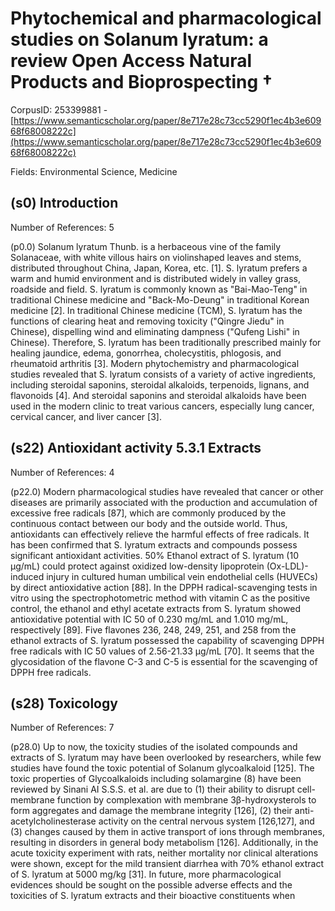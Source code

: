 # Phytochemical and pharmacological studies on Solanum lyratum: a review Open Access Natural Products and Bioprospecting †

CorpusID: 253399881 - [https://www.semanticscholar.org/paper/8e717e28c73cc5290f1ec4b3e60968f68008222c](https://www.semanticscholar.org/paper/8e717e28c73cc5290f1ec4b3e60968f68008222c)

Fields: Environmental Science, Medicine

## (s0) Introduction
Number of References: 5

(p0.0) Solanum lyratum Thunb. is a herbaceous vine of the family Solanaceae, with white villous hairs on violinshaped leaves and stems, distributed throughout China, Japan, Korea, etc. [1]. S. lyratum prefers a warm and humid environment and is distributed widely in valley grass, roadside and field. S. lyratum is commonly known as "Bai-Mao-Teng" in traditional Chinese medicine and "Back-Mo-Deung" in traditional Korean medicine [2]. In traditional Chinese medicine (TCM), S. lyratum has the functions of clearing heat and removing toxicity ("Qingre Jiedu" in Chinese), dispelling wind and eliminating dampness ("Qufeng Lishi" in Chinese). Therefore, S. lyratum has been traditionally prescribed mainly for healing jaundice, edema, gonorrhea, cholecystitis, phlogosis, and rheumatoid arthritis [3]. Modern phytochemistry and pharmacological studies revealed that S. lyratum consists of a variety of active ingredients, including steroidal saponins, steroidal alkaloids, terpenoids, lignans, and flavonoids [4]. And steroidal saponins and steroidal alkaloids have been used in the modern clinic to treat various cancers, especially lung cancer, cervical cancer, and liver cancer [3].
## (s22) Antioxidant activity 5.3.1 Extracts
Number of References: 4

(p22.0) Modern pharmacological studies have revealed that cancer or other diseases are primarily associated with the production and accumulation of excessive free radicals [87], which are commonly produced by the continuous contact between our body and the outside world. Thus, antioxidants can effectively relieve the harmful effects of free radicals. It has been confirmed that S. lyratum extracts and compounds possess significant antioxidant activities. 50% Ethanol extract of S. lyratum (10 μg/mL) could protect against oxidized low-density lipoprotein (Ox-LDL)-induced injury in cultured human umbilical vein endothelial cells (HUVECs) by direct antioxidative action [88]. In the DPPH radical-scavenging tests in vitro using the spectrophotometric method with vitamin C as the positive control, the ethanol and ethyl acetate extracts from S. lyratum showed antioxidative potential with IC 50 of 0.230 mg/mL and 1.010 mg/mL, respectively [89]. Five flavones 236, 248, 249, 251, and 258 from the ethanol extracts of S. lyratum possessed the capability of scavenging DPPH free radicals with IC 50 values of 2.56-21.33 μg/mL [70]. It seems that the glycosidation of the flavone C-3 and C-5 is essential for the scavenging of DPPH free radicals.
## (s28) Toxicology
Number of References: 7

(p28.0) Up to now, the toxicity studies of the isolated compounds and extracts of S. lyratum may have been overlooked by researchers, while few studies have found the toxic potential of Solanum glycoalkaloid [125]. The toxic properties of Glycoalkaloids including solamargine (8) have been reviewed by Sinani AI S.S.S. et al. are due to (1) their ability to disrupt cell-membrane function by complexation with membrane 3β-hydroxysterols to form aggregates and damage the membrane integrity [126], (2) their anti-acetylcholinesterase activity on the central nervous system [126,127], and (3) changes caused by them in active transport of ions through membranes, resulting in disorders in general body metabolism [126]. Additionally, in the acute toxicity experiment with rats, neither mortality nor clinical alterations were shown, except for the mild transient diarrhea with 70% ethanol extract of S. lyratum at 5000 mg/kg [31]. In future, more pharmacological evidences should be sought on the possible adverse effects and the toxicities of S. lyratum extracts and their bioactive constituents when   
